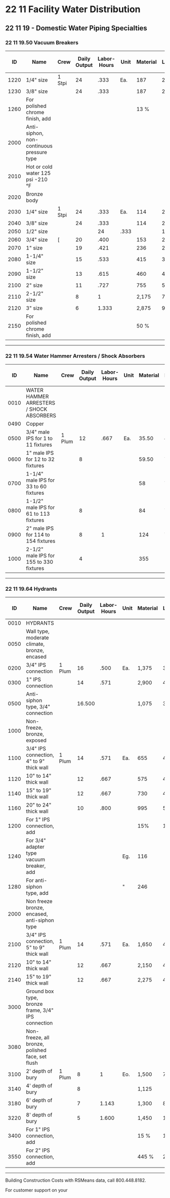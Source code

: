 # 22 11 Facility Water Distribution  
## 22 11 19 - Domestic Water Piping Specialties  
### 22 11 19.50 Vacuum Breakers

| ID   | Name                                                                 | Crew   | Daily Output | Labor-Hours | Unit | Material | Labor  | Equipment | Total    | Total Incl O&P |
|------|----------------------------------------------------------------------|--------|--------------|-------------|------|----------|--------|-----------|----------|----------------|
| 1220 | 1/4" size                                                            | 1 Stpi | 24           | .333        | Ea.  | 187      | 23.50  |           | 210.50   | 240            |
| 1230 | 3/8" size                                                            |        | 24           | .333        |      | 187      | 23.50  |           | 210.50   | 240            |
| 1260 | For polished chrome finish, add                                       |        |              |             |      | 13 %     |        |           |          |                |
| 2000 | Anti-siphon, non-continuous pressure type                            |        |              |             |      |          |        |           |          |                |
| 2010 | Hot or cold water 125 psi -210 °F                                    |        |              |             |      |          |        |           |          |                |
| 2020 | Bronze body                                                          |        |              |             |      |          |        |           |          |                |
| 2030 | 1/4" size                                                            | 1 Stpi | 24           | .333        | Ea.  | 114      | 23.50  |           | 137.50   | 160            |
| 2040 | 3/8" size                                                            |        | 24           | .333        |      | 114      | 23.50  |           | 137.50   | 160            |
| 2050 | 1/2" size                                                            |   |   | 24     | .333 |      | 128      | 23.50  |           | 151.50   | 176            |
| 2060 | 3/4" size                                                            | [  | 20           | .400        |      | 153      | 28     |           | 181      | 210            |
| 2070 | 1" size                                                              |        | 19           | .421        |      | 236      | 29.50  |           | 265.50   | 305            |
| 2080 | 1-1/4" size                                                          |        | 15           | .533        |      | 415      | 37.50  |           | 452.50   | 510            |
| 2090 | 1-1/2" size                                                          |        | 13           | .615        |      | 460      | 43.50  |           | 503.50   | 570            |
| 2100 | 2" size                                                              |        | 11           | .727        |      | 755      | 51     |           | 806      | 905            |
| 2110 | 2-1/2" size                                                          |        | 8            | 1           |      | 2,175    | 70.50  |           | 2,245.50 | 2,475          |
| 2120 | 3" size                                                              |        | 6            | 1.333       |      | 2,875    | 94     |           | 2,969    | 3,325          |
| 2150 | For polished chrome finish, add                                       |        |              |             |      | 50 %     |        |           |          |                |

---

### 22 11 19.54 Water Hammer Arresters / Shock Absorbers

| ID   | Name                                                                 | Crew   | Daily Output | Labor-Hours | Unit | Material | Labor  | Equipment | Total    | Total Incl O&P |
|------|----------------------------------------------------------------------|--------|--------------|-------------|------|----------|--------|-----------|----------|----------------|
| 0010 | WATER HAMMER ARRESTERS / SHOCK ABSORBERS                             |        |              |             |      |          |        |           |          |                |
| 0490 | Copper                                                               |        |              |             |      |          |        |           |          |                |
| 0500 | 3/4" male IPS for 1 to 11 fixtures                                   | 1 Plum | 12           | .667        | Ea.  | 35.50    | 46.50  |           | 82       | 109            |
| 0600 | 1" male IPS for 12 to 32 fixtures                                    |        | 8            |             |      | 59.50    | 70     |           | 129.50   | 170            |
| 0700 | 1-1/4" male IPS for 33 to 60 fixtures                                |        |              |             |      | 58       | 70     |           | 128      | 168            |
| 0800 | 1-1/2" male IPS for 61 to 113 fixtures                               |        | 8            |             |      | 84       | 70     |           | 154      | 197            |
| 0900 | 2" male IPS for 114 to 154 fixtures                                  |        | 8            | 1           |      | 124      | 70     |           | 194      | 240            |
| 1000 | 2-1/2" male IPS for 155 to 330 fixtures                              |        | 4            |             |      | 355      | 140    |           | 495      | 600            |

---

### 22 11 19.64 Hydrants

| ID   | Name                                                                 | Crew   | Daily Output | Labor-Hours | Unit | Material | Labor  | Equipment | Total    | Total Incl O&P |
|------|----------------------------------------------------------------------|--------|--------------|-------------|------|----------|--------|-----------|----------|----------------|
| 0010 | HYDRANTS                                                             |        |              |             |      |          |        |           |          |                |
| 0050 | Wall type, moderate climate, bronze, encased                         |        |              |             |      |          |        |           |          |                |
| 0200 | 3/4" IPS connection                                                  | 1 Plum | 16           | .500        | Ea.  | 1,375    | 35     |           | 1,410    | 1,550          |
| 0300 | 1" IPS connection                                                    |        | 14           | .571        |      | 2,900    | 40     |           | 2,940    | 3,225          |
| 0500 | Anti-siphon type, 3/4" connection                                    |        | 16.500       |             |      | 1,075    | 35     |           | 1,110    | 1,225          |
| 1000 | Non-freeze, bronze, exposed                                          |        |              |             |      |          |        |           |          |                |
| 1100 | 3/4" IPS connection, 4" to 9" thick wall                             | 1 Plum | 14           | .571        | Ea.  | 655      | 40     |           | 695      | 780            |
| 1120 | 10" to 14" thick wall                                                |        | 12           | .667        |      | 575      | 46.50  |           | 621.50   | 700            |
| 1140 | 15" to 19" thick wall                                                |        | 12           | .667        |      | 730      | 46.50  |           | 776.50   | 875            |
| 1160 | 20" to 24" thick wall                                                |        | 10           | .800        |      | 995      | 56     |           | 1,051    | 1,175          |
| 1200 | For 1" IPS connection, add                                           |        |              |             |      | 15%      | 10 %   |           |          |                |
| 1240 | For 3/4" adapter type vacuum breaker, add                            |        |              |             | Eg.  | 116      |        |           | 116      | 127            |
| 1280 | For anti-siphon type, add                                            |        |              |             | "    | 246      |        |           | 246      | 271            |
| 2000 | Non freeze bronze, encased, anti-siphon type                         |        |              |             |      |          |        |           |          |                |
| 2100 | 3/4" IPS connection, 5" to 9" thick wall                             | 1 Plum | 14           | .571        | Ea.  | 1,650    | 40     |           | 1,690    | 1,850          |
| 2120 | 10" to 14" thick wall                                                |   | 12    | .667 |      | 2,150    | 46.50  |           | 2,196.50 | 2,425          |
| 2140 | 15" to 19" thick wall                                                |        | 12           | .667        |      | 2,275    | 46.50  |           | 2,321.50 | 2,575          |
| 3000 | Ground box type, bronze frame, 3/4" IPS connection                   |        |              |             |      |          |        |           |          |                |
| 3080 | Non-freeze, all bronze, polished face, set flush                     |        |              |             |      |          |        |           |          |                |
| 3100 | 2' depth of bury                                                     | 1 Plum | 8            | 1           | Eo.  | 1,500    | 70     |           | 1,570    | 1,750          |
| 3140 | 4' depth of bury                                                     |        | 8            |             |      | 1,125    |        |           | 1,195    | 1,325          |
| 3180 | 6' depth of bury                                                     |        | 7            | 1.143       |      | 1,300    | 80     |           | 1,380    | 1,550          |
| 3220 | 8' depth of bury                                                     |        | 5            | 1.600       |      | 1,450    | 112    |           | 1,562    | 1,775          |
| 3400 | For 1" IPS connection, add                                           |        |              |             |      | 15 %     | 10 %   |           |          |                |
| 3550 | For 2" IPS connection, add                                           |        |              |             |      | 445 %    | 24 %   |           |          |                |

---

Building Construction Costs with RSMeans data, call 800.448.8182.

For customer support on your